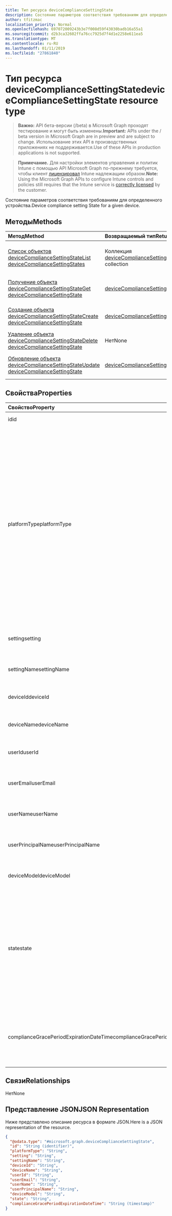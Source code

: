 ```yaml
---
title: Тип ресурса deviceComplianceSettingState
description: Состояние параметров соответствия требованиям для определенного устройства.
author: tfitzmac
localization_priority: Normal
ms.openlocfilehash: 697072009243b3e7f008d59f43030badb16a55a1
ms.sourcegitcommit: d2b3ca32602ffa76cc7925d7f4d1e2258e611ea5
ms.translationtype: MT
ms.contentlocale: ru-RU
ms.lasthandoff: 01/11/2019
ms.locfileid: "27861840"
---
```

# <a name="devicecompliancesettingstate-resource-type"></a><span data-ttu-id="d8b5a-103">Тип ресурса deviceComplianceSettingState</span><span class="sxs-lookup"><span data-stu-id="d8b5a-103">deviceComplianceSettingState resource type</span></span>

> <span data-ttu-id="d8b5a-104">**Важно:** API бета-версии (/beta) в Microsoft Graph проходят тестирование и могут быть изменены.</span><span class="sxs-lookup"><span data-stu-id="d8b5a-104">**Important:** APIs under the / beta version in Microsoft Graph are in preview and are subject to change.</span></span> <span data-ttu-id="d8b5a-105">Использование этих API в производственных приложениях не поддерживается.</span><span class="sxs-lookup"><span data-stu-id="d8b5a-105">Use of these APIs in production applications is not supported.</span></span>

> <span data-ttu-id="d8b5a-106">**Примечание.** Для настройки элементов управления и политик Intune с помощью API Microsoft Graph по-прежнему требуется, чтобы клиент [лицензировал](https://go.microsoft.com/fwlink/?linkid=839381) Intune надлежащим образом.</span><span class="sxs-lookup"><span data-stu-id="d8b5a-106">**Note:** Using the Microsoft Graph APIs to configure Intune controls and policies still requires that the Intune service is [correctly licensed](https://go.microsoft.com/fwlink/?linkid=839381) by the customer.</span></span>

<span data-ttu-id="d8b5a-107">Состояние параметров соответствия требованиям для определенного устройства.</span><span class="sxs-lookup"><span data-stu-id="d8b5a-107">Device compliance setting State for a given device.</span></span>
## <a name="methods"></a><span data-ttu-id="d8b5a-108">Методы</span><span class="sxs-lookup"><span data-stu-id="d8b5a-108">Methods</span></span>
|<span data-ttu-id="d8b5a-109">Метод</span><span class="sxs-lookup"><span data-stu-id="d8b5a-109">Method</span></span>|<span data-ttu-id="d8b5a-110">Возвращаемый тип</span><span class="sxs-lookup"><span data-stu-id="d8b5a-110">Return Type</span></span>|<span data-ttu-id="d8b5a-111">Описание</span><span class="sxs-lookup"><span data-stu-id="d8b5a-111">Description</span></span>|
|:---|:---|:---|
|[<span data-ttu-id="d8b5a-112">Список объектов deviceComplianceSettingState</span><span class="sxs-lookup"><span data-stu-id="d8b5a-112">List deviceComplianceSettingStates</span></span>](../api/intune-deviceconfig-devicecompliancesettingstate-list.md)|<span data-ttu-id="d8b5a-113">Коллекция [deviceComplianceSettingState](../resources/intune-deviceconfig-devicecompliancesettingstate.md)</span><span class="sxs-lookup"><span data-stu-id="d8b5a-113">[deviceComplianceSettingState](../resources/intune-deviceconfig-devicecompliancesettingstate.md) collection</span></span>|<span data-ttu-id="d8b5a-114">Список свойств и связей объектов [deviceComplianceSettingState](../resources/intune-deviceconfig-devicecompliancesettingstate.md).</span><span class="sxs-lookup"><span data-stu-id="d8b5a-114">List properties and relationships of the [deviceComplianceSettingState](../resources/intune-deviceconfig-devicecompliancesettingstate.md) objects.</span></span>|
|[<span data-ttu-id="d8b5a-115">Получение объекта deviceComplianceSettingState</span><span class="sxs-lookup"><span data-stu-id="d8b5a-115">Get deviceComplianceSettingState</span></span>](../api/intune-deviceconfig-devicecompliancesettingstate-get.md)|[<span data-ttu-id="d8b5a-116">deviceComplianceSettingState</span><span class="sxs-lookup"><span data-stu-id="d8b5a-116">deviceComplianceSettingState</span></span>](../resources/intune-deviceconfig-devicecompliancesettingstate.md)|<span data-ttu-id="d8b5a-117">Чтение свойств и связей объекта [deviceComplianceSettingState](../resources/intune-deviceconfig-devicecompliancesettingstate.md).</span><span class="sxs-lookup"><span data-stu-id="d8b5a-117">Read properties and relationships of the [deviceComplianceSettingState](../resources/intune-deviceconfig-devicecompliancesettingstate.md) object.</span></span>|
|[<span data-ttu-id="d8b5a-118">Создание объекта deviceComplianceSettingState</span><span class="sxs-lookup"><span data-stu-id="d8b5a-118">Create deviceComplianceSettingState</span></span>](../api/intune-deviceconfig-devicecompliancesettingstate-create.md)|[<span data-ttu-id="d8b5a-119">deviceComplianceSettingState</span><span class="sxs-lookup"><span data-stu-id="d8b5a-119">deviceComplianceSettingState</span></span>](../resources/intune-deviceconfig-devicecompliancesettingstate.md)|<span data-ttu-id="d8b5a-120">Создание объекта [deviceComplianceSettingState](../resources/intune-deviceconfig-devicecompliancesettingstate.md).</span><span class="sxs-lookup"><span data-stu-id="d8b5a-120">Create a new [deviceComplianceSettingState](../resources/intune-deviceconfig-devicecompliancesettingstate.md) object.</span></span>|
|[<span data-ttu-id="d8b5a-121">Удаление объекта deviceComplianceSettingState</span><span class="sxs-lookup"><span data-stu-id="d8b5a-121">Delete deviceComplianceSettingState</span></span>](../api/intune-deviceconfig-devicecompliancesettingstate-delete.md)|<span data-ttu-id="d8b5a-122">Нет</span><span class="sxs-lookup"><span data-stu-id="d8b5a-122">None</span></span>|<span data-ttu-id="d8b5a-123">Удаляет объект [deviceComplianceSettingState](../resources/intune-deviceconfig-devicecompliancesettingstate.md).</span><span class="sxs-lookup"><span data-stu-id="d8b5a-123">Deletes a [deviceComplianceSettingState](../resources/intune-deviceconfig-devicecompliancesettingstate.md).</span></span>|
|[<span data-ttu-id="d8b5a-124">Обновление объекта deviceComplianceSettingState</span><span class="sxs-lookup"><span data-stu-id="d8b5a-124">Update deviceComplianceSettingState</span></span>](../api/intune-deviceconfig-devicecompliancesettingstate-update.md)|[<span data-ttu-id="d8b5a-125">deviceComplianceSettingState</span><span class="sxs-lookup"><span data-stu-id="d8b5a-125">deviceComplianceSettingState</span></span>](../resources/intune-deviceconfig-devicecompliancesettingstate.md)|<span data-ttu-id="d8b5a-126">Обновление свойств объекта [deviceComplianceSettingState](../resources/intune-deviceconfig-devicecompliancesettingstate.md).</span><span class="sxs-lookup"><span data-stu-id="d8b5a-126">Update the properties of a [deviceComplianceSettingState](../resources/intune-deviceconfig-devicecompliancesettingstate.md) object.</span></span>|

## <a name="properties"></a><span data-ttu-id="d8b5a-127">Свойства</span><span class="sxs-lookup"><span data-stu-id="d8b5a-127">Properties</span></span>
|<span data-ttu-id="d8b5a-128">Свойство</span><span class="sxs-lookup"><span data-stu-id="d8b5a-128">Property</span></span>|<span data-ttu-id="d8b5a-129">Тип</span><span class="sxs-lookup"><span data-stu-id="d8b5a-129">Type</span></span>|<span data-ttu-id="d8b5a-130">Описание</span><span class="sxs-lookup"><span data-stu-id="d8b5a-130">Description</span></span>|
|:---|:---|:---|
|<span data-ttu-id="d8b5a-131">id</span><span class="sxs-lookup"><span data-stu-id="d8b5a-131">id</span></span>|<span data-ttu-id="d8b5a-132">String</span><span class="sxs-lookup"><span data-stu-id="d8b5a-132">String</span></span>|<span data-ttu-id="d8b5a-133">Ключ объекта</span><span class="sxs-lookup"><span data-stu-id="d8b5a-133">Key of the entity</span></span>|
|<span data-ttu-id="d8b5a-134">platformType</span><span class="sxs-lookup"><span data-stu-id="d8b5a-134">platformType</span></span>|[<span data-ttu-id="d8b5a-135">deviceType</span><span class="sxs-lookup"><span data-stu-id="d8b5a-135">deviceType</span></span>](../resources/intune-shared-devicetype.md)|<span data-ttu-id="d8b5a-136">Тип платформы устройства.</span><span class="sxs-lookup"><span data-stu-id="d8b5a-136">Device platform type.</span></span> <span data-ttu-id="d8b5a-137">Возможные значения: `desktop`, `windowsRT`, `winMO6`, `nokia`, `windowsPhone`, `mac`, `winCE`, `winEmbedded`, `iPhone`, `iPad`, `iPod`, `android`, `iSocConsumer`, `unix`, `macMDM`, `holoLens`, `surfaceHub`, `androidForWork`, `androidEnterprise` , `blackberry`, `palm`, `unknown`.</span><span class="sxs-lookup"><span data-stu-id="d8b5a-137">Possible values are: `desktop`, `windowsRT`, `winMO6`, `nokia`, `windowsPhone`, `mac`, `winCE`, `winEmbedded`, `iPhone`, `iPad`, `iPod`, `android`, `iSocConsumer`, `unix`, `macMDM`, `holoLens`, `surfaceHub`, `androidForWork`, `androidEnterprise`, `blackberry`, `palm`, `unknown`.</span></span>|
|<span data-ttu-id="d8b5a-138">setting</span><span class="sxs-lookup"><span data-stu-id="d8b5a-138">setting</span></span>|<span data-ttu-id="d8b5a-139">String</span><span class="sxs-lookup"><span data-stu-id="d8b5a-139">String</span></span>|<span data-ttu-id="d8b5a-140">Имя класса параметров и свойства.</span><span class="sxs-lookup"><span data-stu-id="d8b5a-140">The setting class name and property name.</span></span>|
|<span data-ttu-id="d8b5a-141">settingName</span><span class="sxs-lookup"><span data-stu-id="d8b5a-141">settingName</span></span>|<span data-ttu-id="d8b5a-142">String</span><span class="sxs-lookup"><span data-stu-id="d8b5a-142">String</span></span>|<span data-ttu-id="d8b5a-143">Имя параметра в отчете.</span><span class="sxs-lookup"><span data-stu-id="d8b5a-143">The Setting Name that is being reported</span></span>|
|<span data-ttu-id="d8b5a-144">deviceId</span><span class="sxs-lookup"><span data-stu-id="d8b5a-144">deviceId</span></span>|<span data-ttu-id="d8b5a-145">String</span><span class="sxs-lookup"><span data-stu-id="d8b5a-145">String</span></span>|<span data-ttu-id="d8b5a-146">Идентификатор устройства в отчете.</span><span class="sxs-lookup"><span data-stu-id="d8b5a-146">The Device Id that is being reported</span></span>|
|<span data-ttu-id="d8b5a-147">deviceName</span><span class="sxs-lookup"><span data-stu-id="d8b5a-147">deviceName</span></span>|<span data-ttu-id="d8b5a-148">String</span><span class="sxs-lookup"><span data-stu-id="d8b5a-148">String</span></span>|<span data-ttu-id="d8b5a-149">Имя устройства в отчете.</span><span class="sxs-lookup"><span data-stu-id="d8b5a-149">The Device Name that is being reported</span></span>|
|<span data-ttu-id="d8b5a-150">userId</span><span class="sxs-lookup"><span data-stu-id="d8b5a-150">userId</span></span>|<span data-ttu-id="d8b5a-151">String</span><span class="sxs-lookup"><span data-stu-id="d8b5a-151">String</span></span>|<span data-ttu-id="d8b5a-152">Идентификатор пользователя в отчете.</span><span class="sxs-lookup"><span data-stu-id="d8b5a-152">The user Id that is being reported</span></span>|
|<span data-ttu-id="d8b5a-153">userEmail</span><span class="sxs-lookup"><span data-stu-id="d8b5a-153">userEmail</span></span>|<span data-ttu-id="d8b5a-154">String</span><span class="sxs-lookup"><span data-stu-id="d8b5a-154">String</span></span>|<span data-ttu-id="d8b5a-155">Адрес электронной почты пользователя в отчете.</span><span class="sxs-lookup"><span data-stu-id="d8b5a-155">The User email address that is being reported</span></span>|
|<span data-ttu-id="d8b5a-156">userName</span><span class="sxs-lookup"><span data-stu-id="d8b5a-156">userName</span></span>|<span data-ttu-id="d8b5a-157">String</span><span class="sxs-lookup"><span data-stu-id="d8b5a-157">String</span></span>|<span data-ttu-id="d8b5a-158">Имя пользователя в отчете.</span><span class="sxs-lookup"><span data-stu-id="d8b5a-158">The User Name that is being reported</span></span>|
|<span data-ttu-id="d8b5a-159">userPrincipalName</span><span class="sxs-lookup"><span data-stu-id="d8b5a-159">userPrincipalName</span></span>|<span data-ttu-id="d8b5a-160">String</span><span class="sxs-lookup"><span data-stu-id="d8b5a-160">String</span></span>|<span data-ttu-id="d8b5a-161">Имя участника-пользователя в отчете.</span><span class="sxs-lookup"><span data-stu-id="d8b5a-161">The User PrincipalName that is being reported</span></span>|
|<span data-ttu-id="d8b5a-162">deviceModel</span><span class="sxs-lookup"><span data-stu-id="d8b5a-162">deviceModel</span></span>|<span data-ttu-id="d8b5a-163">String</span><span class="sxs-lookup"><span data-stu-id="d8b5a-163">String</span></span>|<span data-ttu-id="d8b5a-164">Модель устройства в отчете.</span><span class="sxs-lookup"><span data-stu-id="d8b5a-164">The device model that is being reported</span></span>|
|<span data-ttu-id="d8b5a-165">state</span><span class="sxs-lookup"><span data-stu-id="d8b5a-165">state</span></span>|[<span data-ttu-id="d8b5a-166">complianceStatus</span><span class="sxs-lookup"><span data-stu-id="d8b5a-166">complianceStatus</span></span>](../resources/intune-shared-compliancestatus.md)|<span data-ttu-id="d8b5a-167">Соответствие требованиям состояние параметра.</span><span class="sxs-lookup"><span data-stu-id="d8b5a-167">The compliance state of the setting.</span></span> <span data-ttu-id="d8b5a-168">Возможные значения: `unknown`, `notApplicable`, `compliant`, `remediated`, `nonCompliant`, `error`, `conflict`, `notAssigned`.</span><span class="sxs-lookup"><span data-stu-id="d8b5a-168">Possible values are: `unknown`, `notApplicable`, `compliant`, `remediated`, `nonCompliant`, `error`, `conflict`, `notAssigned`.</span></span>|
|<span data-ttu-id="d8b5a-169">complianceGracePeriodExpirationDateTime</span><span class="sxs-lookup"><span data-stu-id="d8b5a-169">complianceGracePeriodExpirationDateTime</span></span>|<span data-ttu-id="d8b5a-170">DateTimeOffset</span><span class="sxs-lookup"><span data-stu-id="d8b5a-170">DateTimeOffset</span></span>|<span data-ttu-id="d8b5a-171">Дата и время истечения льготного периода соответствия требования для устройства</span><span class="sxs-lookup"><span data-stu-id="d8b5a-171">The DateTime when device compliance grace period expires</span></span>|

## <a name="relationships"></a><span data-ttu-id="d8b5a-172">Связи</span><span class="sxs-lookup"><span data-stu-id="d8b5a-172">Relationships</span></span>
<span data-ttu-id="d8b5a-173">Нет</span><span class="sxs-lookup"><span data-stu-id="d8b5a-173">None</span></span>
## <a name="json-representation"></a><span data-ttu-id="d8b5a-174">Представление JSON</span><span class="sxs-lookup"><span data-stu-id="d8b5a-174">JSON Representation</span></span>
<span data-ttu-id="d8b5a-175">Ниже представлено описание ресурса в формате JSON.</span><span class="sxs-lookup"><span data-stu-id="d8b5a-175">Here is a JSON representation of the resource.</span></span>
<!-- {
  "blockType": "resource",
  "keyProperty": "id",
  "@odata.type": "microsoft.graph.deviceComplianceSettingState"
}
-->
``` json
{
  "@odata.type": "#microsoft.graph.deviceComplianceSettingState",
  "id": "String (identifier)",
  "platformType": "String",
  "setting": "String",
  "settingName": "String",
  "deviceId": "String",
  "deviceName": "String",
  "userId": "String",
  "userEmail": "String",
  "userName": "String",
  "userPrincipalName": "String",
  "deviceModel": "String",
  "state": "String",
  "complianceGracePeriodExpirationDateTime": "String (timestamp)"
}
```





